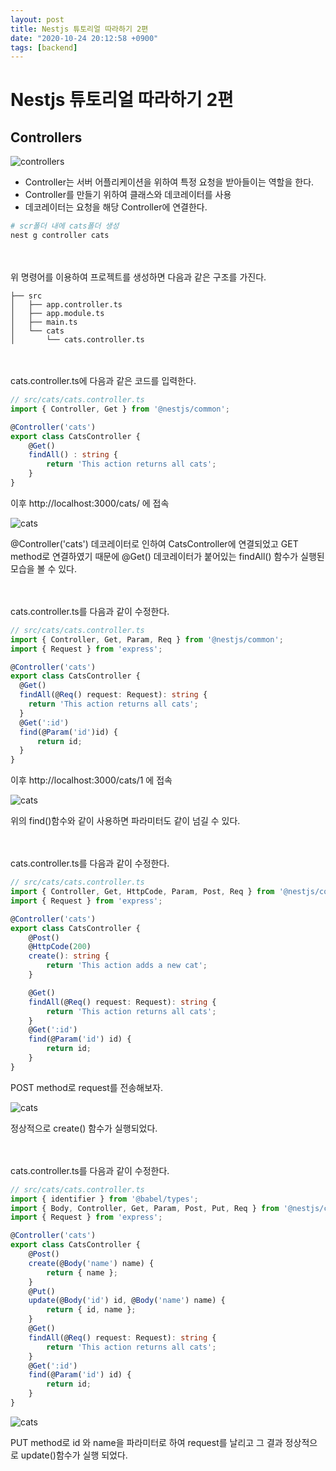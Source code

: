 ```yaml
---
layout: post
title: Nestjs 튜토리얼 따라하기 2편
date: "2020-10-24 20:12:58 +0900"
tags: [backend]
---
```


# Nestjs 튜토리얼 따라하기 2편

## Controllers

![controllers](https://i.imgur.com/KGC7Dm3.png)

* Controller는 서버 어플리케이션을 위하여 특정 요청을 받아들이는 역할을 한다.
* Controller를 만들기 위하여 클래스와 데코레이터를 사용
* 데코레이터는 요청을 해당 Controller에 연결한다.

```bash
# scr폴더 내에 cats폴더 생성
nest g controller cats
```
<br/>
<br/>
위 명령어를 이용하여 프로젝트를 생성하면 다음과 같은 구조를 가진다.

```text
├── src
│   ├── app.controller.ts
│   ├── app.module.ts
│   ├── main.ts
│   └── cats
│       └── cats.controller.ts
```
<br/>
<br/>
cats.controller.ts에 다음과 같은 코드를 입력한다.

```typescript
// src/cats/cats.controller.ts
import { Controller, Get } from '@nestjs/common';

@Controller('cats')
export class CatsController {
    @Get()
    findAll() : string {
        return 'This action returns all cats';
    }
}
```

이후 http://localhost:3000/cats/ 에 접속

![cats](https://i.imgur.com/IlmRTyj.png)

@Controller('cats') 데코레이터로 인하여 CatsController에 연결되었고 GET method로 연결하였기 때문에 @Get() 데코레이터가 붙어있는 findAll() 함수가 실행된 모습을 볼 수 있다.

<br/>
<br/>
cats.controller.ts를 다음과 같이 수정한다.

```typescript
// src/cats/cats.controller.ts
import { Controller, Get, Param, Req } from '@nestjs/common';
import { Request } from 'express';

@Controller('cats')
export class CatsController {
  @Get()
  findAll(@Req() request: Request): string {
    return 'This action returns all cats';
  }
  @Get(':id')
  find(@Param('id')id) {
      return id;
  }
}
```

이후 http://localhost:3000/cats/1 에 접속

![cats](https://i.imgur.com/uzuJhWf.png)

위의 find()함수와 같이 사용하면 파라미터도 같이 넘길 수 있다.

<br/>
<br/>
cats.controller.ts를 다음과 같이 수정한다.

```typescript
// src/cats/cats.controller.ts
import { Controller, Get, HttpCode, Param, Post, Req } from '@nestjs/common';
import { Request } from 'express';

@Controller('cats')
export class CatsController {
    @Post()
    @HttpCode(200)
    create(): string {
        return 'This action adds a new cat';
    }

    @Get()
    findAll(@Req() request: Request): string {
        return 'This action returns all cats';
    }
    @Get(':id')
    find(@Param('id') id) {
        return id;
    }
}
```

POST method로 request를 전송해보자.

![cats](https://i.imgur.com/k0jOqyg.png)

정상적으로 create() 함수가 실행되었다.

<br/>
<br/>
cats.controller.ts를 다음과 같이 수정한다.

```typescript
// src/cats/cats.controller.ts
import { identifier } from '@babel/types';
import { Body, Controller, Get, Param, Post, Put, Req } from '@nestjs/common';
import { Request } from 'express';

@Controller('cats')
export class CatsController {
    @Post()
    create(@Body('name') name) {
        return { name };
    }
    @Put()
    update(@Body('id') id, @Body('name') name) {
        return { id, name };
    }
    @Get()
    findAll(@Req() request: Request): string {
        return 'This action returns all cats';
    }
    @Get(':id')
    find(@Param('id') id) {
        return id;
    }   
}
```

![cats](https://i.imgur.com/1OIhpU8.png)

PUT method로 id 와 name을 파라미터로 하여 request를 날리고 그 결과 정상적으로 update()함수가 실행 되었다.
